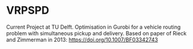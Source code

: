 # VRPSPD
Current Project at TU Delft. Optimisation in Gurobi for a vehicle routing problem with simultaneous pickup and delivery. Based on paper of Rieck and Zimmerman in 2013: https://doi.org/10.1007/BF03342743
